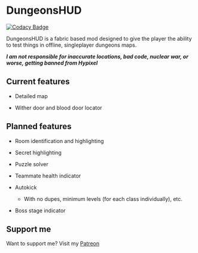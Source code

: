 # DungeonsHUD

[![Codacy Badge](https://api.codacy.com/project/badge/Grade/fb3bcf14bb734b7c8ae492ff4f289c2f)](https://app.codacy.com/gh/DungeonHUD/DungeonHUD?utm_source=github.com&utm_medium=referral&utm_content=DungeonHUD/DungeonHUD&utm_campaign=Badge_Grade_Dashboard)

DungeonsHUD is a fabric based mod designed to give the player the ability to test things in offline, singleplayer dungeons maps.

***I am not responsible for inaccurate locations, bad code, nuclear war, or worse, getting banned from Hypixel***

## Current features
-   Detailed map

-   Wither door and blood door locator
## Planned features
-   Room identification and highlighting

-   Secret highlighting

-   Puzzle solver

-   Teammate health indicator

-   Autokick

    -   With no dupes, minimum levels (for each class individually), etc.
    
-   Boss stage indicator

## Support me
Want to support me? Visit my [Patreon](https://www.patreon.com/drewdeaton)

